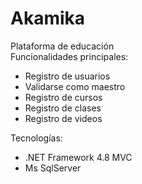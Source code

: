 # Akamika
Plataforma de educación  
Funcionalidades principales:  
* Registro de usuarios 
* Validarse como maestro 
* Registro de cursos
* Registro de clases
* Registro de videos

Tecnologías:
* .NET Framework 4.8 MVC 
* Ms SqlServer
